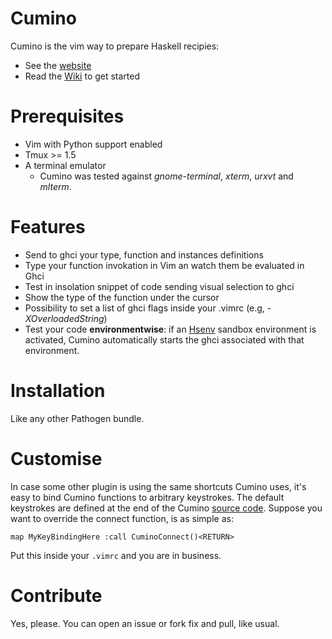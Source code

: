 Cumino
======

Cumino is the vim way to prepare Haskell recipies:

* See the [website](http://adinapoli.github.com/cumino)
* Read the [Wiki](https://github.com/adinapoli/cumino/wiki/Getting-Started) to get started

# Prerequisites

* Vim with Python support enabled
* Tmux >= 1.5
* A terminal emulator
  * Cumino was tested against *gnome-terminal*, *xterm*, *urxvt* and *mlterm*.

# Features

* Send to ghci your type, function and instances definitions
* Type your function invokation in Vim an watch them be evaluated in Ghci
* Test in insolation snippet of code sending visual selection to ghci
* Show the type of the function under the cursor
* Possibility to set a list of ghci flags inside your .vimrc (e.g, *-XOverloadedString*)
* Test your code **environmentwise**: if an [Hsenv](https://github.com/Paczesiowa/hsenv)
  sandbox environment is activated, Cumino automatically starts
  the ghci associated with that environment.


# Installation

Like any other Pathogen bundle.

# Customise
In case some other plugin is using the same shortcuts Cumino uses, it's easy to
bind Cumino functions to arbitrary keystrokes. The default keystrokes are
defined at the end of the Cumino
[source code](https://github.com/adinapoli/cumino/blob/master/ftplugin/haskell.vim#L260).
Suppose you want to override the connect function, is as simple as:

```
map MyKeyBindingHere :call CuminoConnect()<RETURN>
```

Put this inside your ``.vimrc`` and you are in business.

# Contribute

Yes, please. You can open an issue or fork fix and pull, like usual.

